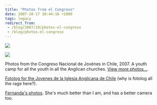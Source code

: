 ```yaml
---
title: "Photos from el Congreso"
date: 2007-10-17 10:44:16 +1000
tags: legacy
redirect_from:
 - /blog/2007/10/photos-el-congreso
 - /blog/photos-el-congreso
---
```


<a href="http://picasaweb.google.com/calebbrown01/CongresoNacionalDeJovNes07/photo#5122085059080202226"><img src="http://lh6.google.com/calebbrown01/RxVNOSfPp_I/AAAAAAAACCM/pJdBx20f2wQ/s288/IMG_4196.JPG" /></a>

<a href="http://picasaweb.google.com/calebbrown01/CongresoNacionalDeJovNes07/photo#5122084303165958114"><img src="http://lh6.google.com/calebbrown01/RxVMiSfPp-I/AAAAAAAACB4/E-KqMjXmlhg/s288/IMG_4180.JPG" /></a>

Photos from the Congreso Nacional de Jovénes in Chile, 2007. A youth camp for all the youth in all the Anglican churches. <a href="http://picasaweb.google.com/calebbrown01/CongresoNacionalDeJovNes07">View more photos...</a>.

<a href="http://www.fotolog.com/jovenes_iach">Fotolog for the Jovenes de la Iglesia Anglicana de Chile</a> (why is fotolog all the rage here?).

<a href="http://www.flickr.com/search/?q=congreso%20jovenes&w=11971402%40N05">Fernanda's photos</a>. She's much better than I am, and has a better camera too.<!--break-->
